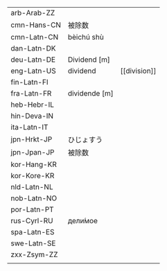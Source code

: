 | | | |
|-|-|-|
| arb-Arab-ZZ |  |  |
| cmn-Hans-CN | 被除数 |  |
| cmn-Latn-CN | bèichú shù |  |
| dan-Latn-DK |  |  |
| deu-Latn-DE | Dividend [m] |  |
| eng-Latn-US | dividend | [[division]] |
| fin-Latn-FI |  |  |
| fra-Latn-FR | dividende [m] |  |
| heb-Hebr-IL |  |  |
| hin-Deva-IN |  |  |
| ita-Latn-IT |  |  |
| jpn-Hrkt-JP | ひじょすう |  |
| jpn-Jpan-JP | 被除数 |  |
| kor-Hang-KR |  |  |
| kor-Kore-KR |  |  |
| nld-Latn-NL |  |  |
| nob-Latn-NO |  |  |
| por-Latn-PT |  |  |
| rus-Cyrl-RU | дели́мое |  |
| spa-Latn-ES |  |  |
| swe-Latn-SE |  |  |
| zxx-Zsym-ZZ |  |  |
|  |  |  |